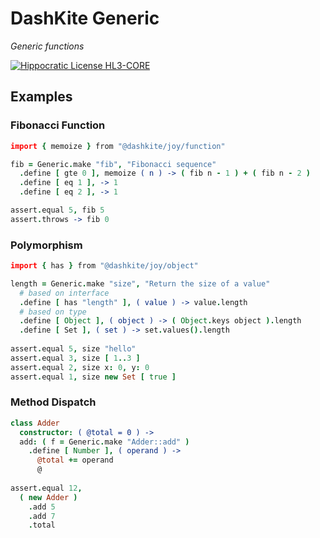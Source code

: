 # DashKite Generic

*Generic functions*

[![Hippocratic License HL3-CORE](https://img.shields.io/static/v1?label=Hippocratic%20License&message=HL3-CORE&labelColor=5e2751&color=bc8c3d)](https://firstdonoharm.dev/version/3/0/core.html)

## Examples

### Fibonacci Function

```coffeescript
import { memoize } from "@dashkite/joy/function"

fib = Generic.make "fib", "Fibonacci sequence"
  .define [ gte 0 ], memoize ( n ) -> ( fib n - 1 ) + ( fib n - 2 )
  .define [ eq 1 ], -> 1
  .define [ eq 2 ], -> 1

assert.equal 5, fib 5
assert.throws -> fib 0
```

### Polymorphism

```coffeescript
import { has } from "@dashkite/joy/object"

length = Generic.make "size", "Return the size of a value"
  # based on interface
  .define [ has "length" ], ( value ) -> value.length
  # based on type
  .define [ Object ], ( object ) -> ( Object.keys object ).length
  .define [ Set ], ( set ) -> set.values().length
  
assert.equal 5, size "hello"
assert.equal 3, size [ 1..3 ]
assert.equal 2, size x: 0, y: 0
assert.equal 1, size new Set [ true ]
```

### Method Dispatch

```coffeescript
class Adder
  constructor: ( @total = 0 ) ->
  add: ( f = Generic.make "Adder::add" )
    .define [ Number ], ( operand ) -> 
      @total += operand
      @
  
assert.equal 12, 
  ( new Adder )
    .add 5
    .add 7
    .total
```

